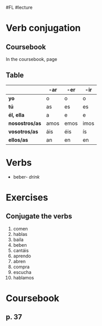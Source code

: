 #FL #lecture 

# Verb conjugation
## Coursebook
In the coursebook, page 

## Table
|              | -ar  | -er  | -ir  |
| ------------ | ---- | ---- | ---- |
| **yo**           | o    | o    | o    |
| **tú**           | as   | es   | es   |
| **él, ella**     | a    | e    | e    |
| **nosostros/as** | amos | emos | imos |
| **vosotros/as**  | áis  | éis  | ís   |
| **ellos/as**     | an   | en   | en   | 


# Verbs
- beber- *drink*

# Exercises
## Conjugate the verbs
1. comen
2. hablas
3. baila
4. beben
5. cantáis
6. aprendo
7. abren
8. compra
9. escucha
10. hablamos

# Coursebook
## p. 37
